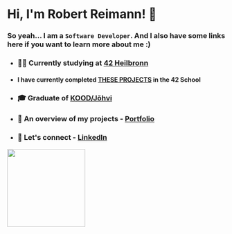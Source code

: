 # Hi, I'm Robert Reimann! 👋

### So yeah... I am a `Software Developer`. And I also have some links here if you want to learn more about me :) 

-   ### 👨‍💻 Currently studying at [42 Heilbronn](https://www.42heilbronn.de/en/)
-   #### I have currently completed [THESE PROJECTS](https://github.com/MM1132/42-projects) in the 42 School
-   ### 🎓 Graduate of [KOOD/Jõhvi](https://kood.tech)
-   ### 💼 An overview of my projects - [Portfolio](https://mm1132.github.io/portfolio/)
-   ### 🔗 Let's connect - [LinkedIn](https://www.linkedin.com/in/r-reimann/)

<img height="180em" src="https://github-readme-stats-eight-theta.vercel.app/api/top-langs/?username=MM1132&layout=compact&langs_count=4&theme=radical"/>
